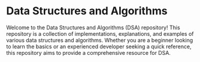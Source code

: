# Data Structures and Algorithms

Welcome to the Data Structures and Algorithms (DSA) repository! This repository is a collection of implementations, explanations, and examples of various data structures and algorithms. Whether you are a beginner looking to learn the basics or an experienced developer seeking a quick reference, this repository aims to provide a comprehensive resource for DSA.
